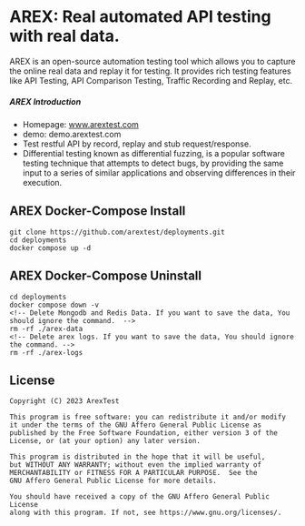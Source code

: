 # AREX: Real automated API testing with real data.

AREX is an open-source automation testing tool which allows you to capture the online real data and replay it for testing. It provides rich testing features like API Testing, API Comparison Testing, Traffic Recording and Replay, etc.

##### AREX Introduction

- Homepage: www.arextest.com
- demo: demo.arextest.com
- Test restful API by record, replay and stub request/response.
- Differential testing known as differential fuzzing, is a popular software testing technique that attempts to detect bugs, by providing the same input to a series of similar applications and observing differences in their execution.

## AREX Docker-Compose Install

```
git clone https://github.com/arextest/deployments.git
cd deployments
docker compose up -d
```

## AREX Docker-Compose Uninstall

```
cd deployments
docker compose down -v
<!-- Delete Mongodb and Redis Data. If you want to save the data, You should ignore the command.  -->
rm -rf ./arex-data
<!-- Delete arex logs. If you want to save the data, You should ignore the command. -->
rm -rf ./arex-logs
```

## License

    Copyright (C) 2023 ArexTest

    This program is free software: you can redistribute it and/or modify
    it under the terms of the GNU Affero General Public License as
    published by the Free Software Foundation, either version 3 of the
    License, or (at your option) any later version.

    This program is distributed in the hope that it will be useful,
    but WITHOUT ANY WARRANTY; without even the implied warranty of
    MERCHANTABILITY or FITNESS FOR A PARTICULAR PURPOSE.  See the
    GNU Affero General Public License for more details.

    You should have received a copy of the GNU Affero General Public License
    along with this program. If not, see https://www.gnu.org/licenses/.

